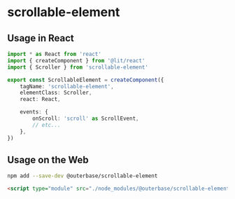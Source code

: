 # scrollable-element

## Usage in React

```ts
import * as React from 'react'
import { createComponent } from '@lit/react'
import { Scroller } from 'scrollable-element'

export const ScrollableElement = createComponent({
    tagName: 'scrollable-element',
    elementClass: Scroller,
    react: React,

    events: {
        onScroll: 'scroll' as ScrollEvent,
        // etc...
    },
})
```

## Usage on the Web

```sh
npm add --save-dev @outerbase/scrollable-element
```

```html
<script type="module" src="./node_modules/@outerbase/scrollable-element/bundled/scrollable-element.js" defer />
```
